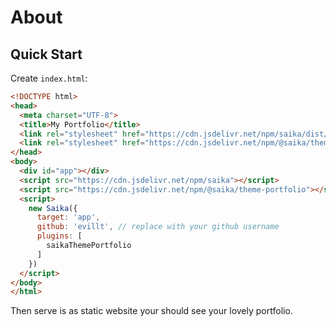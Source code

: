 # About

## Quick Start

Create `index.html`:

```html
<!DOCTYPE html>
<head>
  <meta charset="UTF-8">
  <title>My Portfolio</title>
  <link rel="stylesheet" href="https://cdn.jsdelivr.net/npm/saika/dist/saika.css">
  <link rel="stylesheet" href="https://cdn.jsdelivr.net/npm/@saika/theme-portfolio/dist/index.css">
</head>
<body>
  <div id="app"></div>
  <script src="https://cdn.jsdelivr.net/npm/saika"></script>
  <script src="https://cdn.jsdelivr.net/npm/@saika/theme-portfolio"></script>
  <script>
    new Saika({
      target: 'app',
      github: 'evillt', // replace with your github username
      plugins: [
        saikaThemePortfolio
      ]
    })
  </script>
</body>
</html>
```

Then serve is as static website your should see your lovely portfolio.
